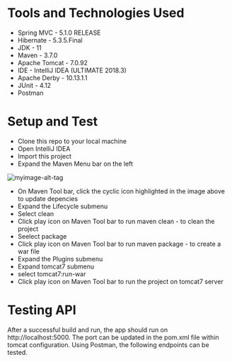 
# Tools and Technologies Used
  * Spring MVC - 5.1.0 RELEASE
  * Hibernate - 5.3.5.Final
  * JDK - 11
  * Maven - 3.7.0
  * Apache Tomcat - 7.0.92
  * IDE - IntelliJ IDEA (ULTIMATE 2018.3)
  * Apache Derby - 10.13.1.1
  * JUnit - 4.12
  * Postman

# Setup and Test
  * Clone this repo to your local machine
  * Open IntelliJ IDEA
  * Import this project
  * Expand the Maven Menu bar on the left
  
  ![myimage-alt-tag](https://cdn-images-1.medium.com/max/1600/1*U_PdPYok-XUT8TJNnETHow.png)
  
  * On Maven Tool bar, click the cyclic icon highlighted in the image above to update depencies
  * Expand the Lifecycle submenu
  * Select clean
  * Click play icon on Maven Tool bar to run maven clean - to clean the project
  * Seelect package
  * Click play icon on Maven Tool bar to run maven package - to create a war file
  * Expand the Plugins submenu
  * Expand tomcat7 submenu
  * select tomcat7:run-war
  * Click play icon on Maven Tool bar to run the project on tomcat7 server

# Testing API 
  After a successful build and run, the app should run on http://localhost:5000. The port can be updated in the pom.xml file within tomcat configuration. Using Postman, the following endpoints can be tested.
  
